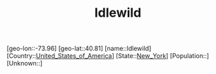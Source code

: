 ﻿---
title: "Idlewild"
location: [40.81,-73.96]
type: City
tags:
- geo/City


SpocWebEntityId: 31087
isDeleted: false
confidential: public

---
[geo-lon::-73.96]
[geo-lat::40.81]
[name::Idlewild]
[Country::[United_States_of_America](North-America/United_States_of_America.md)]
[State::[New_York](North-America/United_States_of_America/New_York.md)]
[Population::]
[Unknown::]

